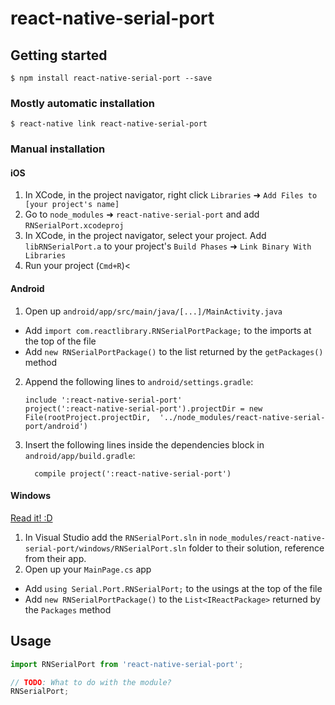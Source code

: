 
# react-native-serial-port

## Getting started

`$ npm install react-native-serial-port --save`

### Mostly automatic installation

`$ react-native link react-native-serial-port`

### Manual installation


#### iOS

1. In XCode, in the project navigator, right click `Libraries` ➜ `Add Files to [your project's name]`
2. Go to `node_modules` ➜ `react-native-serial-port` and add `RNSerialPort.xcodeproj`
3. In XCode, in the project navigator, select your project. Add `libRNSerialPort.a` to your project's `Build Phases` ➜ `Link Binary With Libraries`
4. Run your project (`Cmd+R`)<

#### Android

1. Open up `android/app/src/main/java/[...]/MainActivity.java`
  - Add `import com.reactlibrary.RNSerialPortPackage;` to the imports at the top of the file
  - Add `new RNSerialPortPackage()` to the list returned by the `getPackages()` method
2. Append the following lines to `android/settings.gradle`:
  	```
  	include ':react-native-serial-port'
  	project(':react-native-serial-port').projectDir = new File(rootProject.projectDir, 	'../node_modules/react-native-serial-port/android')
  	```
3. Insert the following lines inside the dependencies block in `android/app/build.gradle`:
  	```
      compile project(':react-native-serial-port')
  	```

#### Windows
[Read it! :D](https://github.com/ReactWindows/react-native)

1. In Visual Studio add the `RNSerialPort.sln` in `node_modules/react-native-serial-port/windows/RNSerialPort.sln` folder to their solution, reference from their app.
2. Open up your `MainPage.cs` app
  - Add `using Serial.Port.RNSerialPort;` to the usings at the top of the file
  - Add `new RNSerialPortPackage()` to the `List<IReactPackage>` returned by the `Packages` method


## Usage
```javascript
import RNSerialPort from 'react-native-serial-port';

// TODO: What to do with the module?
RNSerialPort;
```
  